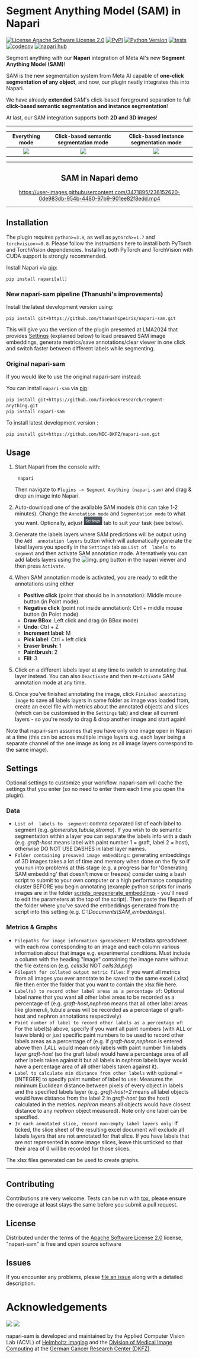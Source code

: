 # Segment Anything Model (SAM) in Napari

[![License Apache Software License 2.0](https://img.shields.io/pypi/l/napari-sam.svg?color=green)](https://github.com/MIC-DKFZ/napari-sam/raw/main/LICENSE)
[![PyPI](https://img.shields.io/pypi/v/napari-sam.svg?color=green)](https://pypi.org/project/napari-sam)
[![Python Version](https://img.shields.io/pypi/pyversions/napari-sam.svg?color=green)](https://python.org)
[![tests](https://github.com/MIC-DKFZ/napari-sam/workflows/tests/badge.svg)](https://github.com/MIC-DKFZ/napari-sam/actions)
[![codecov](https://codecov.io/gh/MIC-DKFZ/napari-sam/branch/main/graph/badge.svg)](https://codecov.io/gh/MIC-DKFZ/napari-sam)
[![napari hub](https://img.shields.io/endpoint?url=https://api.napari-hub.org/shields/napari-sam)](https://napari-hub.org/plugins/napari-sam)

Segment anything with our **Napari** integration of Meta AI's new **Segment Anything Model (SAM)**!

SAM is the new segmentation system from Meta AI capable of **one-click segmentation of any object**, and now, our plugin neatly integrates this into Napari.

We have already **extended** SAM's click-based foreground separation to full **click-based semantic segmentation and instance segmentation**!

At last, our SAM integration supports both **2D and 3D images**!


----------------------------------

Everything mode             |  Click-based semantic segmentation mode |  Click-based instance segmentation mode
:-------------------------:|:-------------------------:|:-------------------------:
![](https://github.com/MIC-DKFZ/napari-sam/raw/main/cats_everything.png)  |  ![](https://github.com/MIC-DKFZ/napari-sam/raw/main/cats_semantic.png)  |  ![](https://github.com/MIC-DKFZ/napari-sam/raw/main/cats_instance.png)


----------------------------------
<h2 align="center">SAM in Napari demo</h2>
<div align="center">

https://user-images.githubusercontent.com/3471895/236152620-0de983db-954b-4480-97b9-901ee82f8edd.mp4

</div>


----------------------------------

## Installation

The plugin requires `python>=3.8`, as well as `pytorch>=1.7` and `torchvision>=0.8`. Please follow the instructions here to install both PyTorch and TorchVision dependencies. Installing both PyTorch and TorchVision with CUDA support is strongly recommended.

Install Napari via [pip]:
    
    pip install napari[all]

### New napari-sam pipeline (Thanushi's improvements)
Install the latest development version using:
    
    pip install git+https://github.com/thanushipeiris/napari-sam.git

This will give you the version of the plugin presented at 
LMA2024 that provides [Settings](https://github.com/thanushipeiris/napari-sam/tree/main?tab=readme-ov-file#settings)
(explained below) to load presaved SAM image 
embeddings, generate metrics/save annotations/clear viewer in one click and 
switch faster between different labels while segmenting.

### Original napari-sam
If you would like to use the original napari-sam instead:

You can install `napari-sam` via [pip]:

    pip install git+https://github.com/facebookresearch/segment-anything.git
    pip install napari-sam



To install latest development version :

    pip install git+https://github.com/MIC-DKFZ/napari-sam.git

## Usage

1. Start Napari from the console with:

        napari

    Then navigate to `Plugins -> Segment Anything (napari-sam)` and drag & 
   drop an image into Napari.

2. Auto-download one of the available SAM models (this can take 1-2 minutes).
   Change the `Annotation mode` and `Segmentation mode` to what you want.
   Optionally, adjust ![img_2.png](img_2.png) tab to suit your task (see below).


3. Generate the labels layers where SAM predictions will be output using the 
`Add 
annotation layers` button which will 
automatically 
generate the label layers you specify in the `Settings` tab as `List of 
labels to segment` and then activate SAM annotation mode. Alternatively you can 
   add labels layers 
   using the ![img.
   png](img.png) button in the napari viewer and then press `Activate`.


4. When SAM 
   annotation mode is activated, you are ready to edit the annotations 
   using 
   either
   - **Positive click** (point that should 
     be in annotation): Middle mouse button (in Point mode)
   - **Negative click** (point not 
     inside annotation): Ctrl + middle mouse button (in Point mode)
   - **Draw BBox**: Left click and drag (in BBox mode) 
   - **Undo**: Ctrl + Z
   - **Increment label**: M
   - **Pick label**: Ctrl + left click
   - **Eraser brush**: 1
   - **Paintbrush**: 2
   - **Fill**: 3
   

5. Click on a different labels layer at any time to switch to annotating 
   that layer instead. You can also `Deactivate` and then re-`Activate` SAM 
   annotation mode at any time.


6. Once you've finished annotating the image, click `Finished annotating image` 
   to save all labels layers in same folder as image was loaded from, 
   create an excel file with metrics about the annotated objects and slices 
   (which 
   can be 
   customised in 
   the `Settings` tab) and clear all current layers - so you're ready to drag 
   & drop another image and start again!

Note that napari-sam assumes that you have 
   only one image open in Napari at a time (this can be across multiple 
   image layers e.g. each layer being a separate channel of the one image as 
long as all image layers correspond to the same image). 

## Settings

Optional settings to customize your workflow. napari-sam will cache the 
settings that you 
enter (so no need to enter them each time you open the plugin).

### Data
* `List of 
  labels to 
  segment`: 
  comma separated list of 
  each label to segment (e.g. _glomerulus,tubule,stroma_). If you wish to do semantic segmentation within a 
  layer you can separate the labels info with a dash (e.g. _graft-host_ means 
  label with paint number 1 = graft, label 2 = host), otherwise DO NOT USE 
  DASHES in label layer names.
* `Folder containing presaved image embeddings`: generating embeddings of 
  3D images takes a lot of time and memory when done on the fly so if 
  you run into problems at this stage (e.g. a progress bar for 'Generating SAM 
  embedding' that doesn't move or 
  freezes)
  consider 
  using a bash script to submit to your own computer or a high 
  performance computing cluster BEFORE you begin annotating (example python 
  scripts for imaris images are in the folder 
  [scripts_pregenerate_embeddings](https://github.com/thanushipeiris/napari-sam/tree/main/scripts_pregenerate_embeddings) - 
  you'll need to edit the parameters at the top of the script). 
  Then 
  paste 
  the 
  filepath of the folder where you've 
  saved the embeddings generated from the script into this setting 
  (e.g. _C:\Documents\SAM_embeddings_).

### Metrics & Graphs
* `Filepaths for image information spreadsheet`: Metadata 
  spreadsheet with each row corresponding to an image and each column 
  various information about that image e.g. experimental conditions. Must 
  include a column with the heading "Image" containing the image name 
  without the file extension (e.g. _cells3d_ NOT _cells3d.png_)
* `Filepath for collated output metric files`: If you want all metrics from 
  all images you ever annotate to be saved to the same excel (.xlsx) file then 
  enter 
  the folder that you want to contain the xlsx file here.
* `Label(s) to record other label areas as a percentage of`: Optional label 
  name 
  that you want all other label areas to be recorded as a percentage of (e.g.
  _graft-host_,_nephron_ means that all other label areas like glomeruli, 
  tubule areas will be recorded as a percentage of graft-host and nephron 
  annotations respectively)
* `Paint number of label to record other labels as a percentage of`: For the 
  label(s) above, specify if you want all paint numbers (with ALL or leave 
  blank) or just specific paint numbers to be used to record other labels 
  areas as a percentage of (e.g. if _graft-host_,_nephron_ is entered above 
  then _1,ALL_ would mean only labels with paint number 1 in labels layer 
  _graft-host_ (so the graft label) would have a percentage area of all 
  other labels taken against it but all labels in _nephron_ labels layer would 
  have a percentage area of all other labels taken against it).
* `Label to calculate min distance from other labels` with optional =[INTEGER] 
  to specify paint number of label to use: Measures the minimum Euclidean 
  distance 
  between pixels of every object in labels and the specified labels layer
  (e.g. _graft-host=2_ means all 
  label objects would have distance from the label 2 in _graft-host_ (so the host)
  calculated in the metrics. _nephron_ means all objects would have closest 
  distance to any _nephron_ object measured). Note only one label can be 
  specified.
* `In each annotated slice, record non-empty label layers only`: If ticked, 
  the slice sheet of the resulting excel document will exclude all labels 
  layers that are not annotated for that slice. If you have labels 
  that are not represented in some image slices, leave this unticked so that 
  their area of 0 will be recorded for those slices.

The xlsx files generated can be used to create graphs.


----------------------------------
## Contributing

Contributions are very welcome. Tests can be run with [tox], please ensure
the coverage at least stays the same before you submit a pull request.

## License

Distributed under the terms of the [Apache Software License 2.0] license,
"napari-sam" is free and open source software

## Issues

If you encounter any problems, please [file an issue] along with a detailed description.

[napari]: https://github.com/napari/napari
[Cookiecutter]: https://github.com/audreyr/cookiecutter
[@napari]: https://github.com/napari
[MIT]: http://opensource.org/licenses/MIT
[BSD-3]: http://opensource.org/licenses/BSD-3-Clause
[GNU GPL v3.0]: http://www.gnu.org/licenses/gpl-3.0.txt
[GNU LGPL v3.0]: http://www.gnu.org/licenses/lgpl-3.0.txt
[Apache Software License 2.0]: http://www.apache.org/licenses/LICENSE-2.0
[Mozilla Public License 2.0]: https://www.mozilla.org/media/MPL/2.0/index.txt
[cookiecutter-napari-plugin]: https://github.com/napari/cookiecutter-napari-plugin

[file an issue]: https://github.com/MIC-DKFZ/napari-sam/issues

[napari]: https://github.com/napari/napari
[tox]: https://tox.readthedocs.io/en/latest/
[pip]: https://pypi.org/project/pip/
[PyPI]: https://pypi.org/

# Acknowledgements
<img src="https://github.com/MIC-DKFZ/napari-sam/raw/main/HI_Logo.png" height="100px" />

<img src="https://github.com/MIC-DKFZ/napari-sam/raw/main/dkfz_logo.png" height="100px" />

napari-sam is developed and maintained by the Applied Computer Vision Lab (ACVL) of [Helmholtz Imaging](http://helmholtz-imaging.de) 
and the [Division of Medical Image Computing](https://www.dkfz.de/en/mic/index.php) at the 
[German Cancer Research Center (DKFZ)](https://www.dkfz.de/en/index.html).
